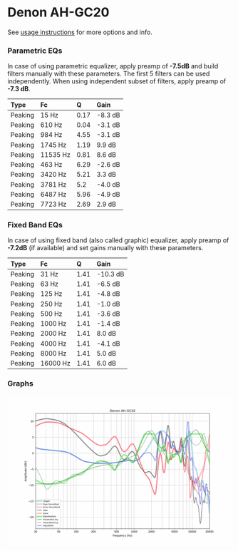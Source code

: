 # Denon AH-GC20
See [usage instructions](https://github.com/jaakkopasanen/AutoEq#usage) for more options and info.

### Parametric EQs
In case of using parametric equalizer, apply preamp of **-7.5dB** and build filters manually
with these parameters. The first 5 filters can be used independently.
When using independent subset of filters, apply preamp of **-7.3 dB**.

| Type    | Fc       |    Q | Gain    |
|:--------|:---------|:-----|:--------|
| Peaking | 15 Hz    | 0.17 | -8.3 dB |
| Peaking | 610 Hz   | 0.04 | -3.1 dB |
| Peaking | 984 Hz   | 4.55 | -3.1 dB |
| Peaking | 1745 Hz  | 1.19 | 9.9 dB  |
| Peaking | 11535 Hz | 0.81 | 8.6 dB  |
| Peaking | 463 Hz   | 6.29 | -2.6 dB |
| Peaking | 3420 Hz  | 5.21 | 3.3 dB  |
| Peaking | 3781 Hz  | 5.2  | -4.0 dB |
| Peaking | 6487 Hz  | 5.96 | -4.9 dB |
| Peaking | 7723 Hz  | 2.69 | 2.9 dB  |

### Fixed Band EQs
In case of using fixed band (also called graphic) equalizer, apply preamp of **-7.2dB**
(if available) and set gains manually with these parameters.

| Type    | Fc       |    Q | Gain     |
|:--------|:---------|:-----|:---------|
| Peaking | 31 Hz    | 1.41 | -10.3 dB |
| Peaking | 63 Hz    | 1.41 | -6.5 dB  |
| Peaking | 125 Hz   | 1.41 | -4.8 dB  |
| Peaking | 250 Hz   | 1.41 | -1.0 dB  |
| Peaking | 500 Hz   | 1.41 | -3.6 dB  |
| Peaking | 1000 Hz  | 1.41 | -1.4 dB  |
| Peaking | 2000 Hz  | 1.41 | 8.0 dB   |
| Peaking | 4000 Hz  | 1.41 | -4.1 dB  |
| Peaking | 8000 Hz  | 1.41 | 5.0 dB   |
| Peaking | 16000 Hz | 1.41 | 6.0 dB   |

### Graphs
![](./Denon%20AH-GC20.png)